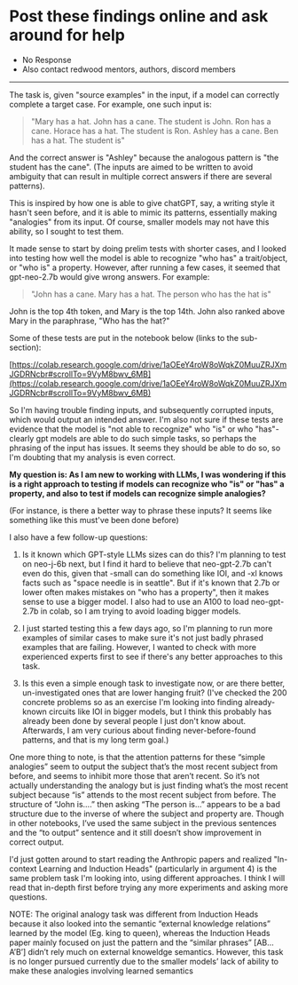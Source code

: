 # Post these findings online and ask around for help

- No Response
- Also contact redwood mentors, authors, discord members

---

The task is, given "source examples" in the input, if a model can correctly complete a target case. For example, one such input is:

> "Mary has a hat. John has a cane. The student is John. Ron has a cane. Horace has a hat. The student is Ron. Ashley has a cane. Ben has a hat. The student is"
> 

And the correct answer is "Ashley" because the analogous pattern is "the student has the cane". (The inputs are aimed to be written to avoid ambiguity that can result in multiple correct answers if there are several patterns).

This is inspired by how one is able to give chatGPT, say, a writing style it hasn't seen before, and it is able to mimic its patterns, essentially making "analogies" from its input. Of course, smaller models may not have this ability, so I sought to test them.

It made sense to start by doing prelim tests with shorter cases, and I looked into testing how well the model is able to recognize "who has" a trait/object, or "who is" a property. However, after running a few cases, it seemed that gpt-neo-2.7b would give wrong answers. For example:

> "John has a cane. Mary has a hat. The person who has the hat is"
> 

John is the top 4th token, and Mary is the top 14th. John also ranked above Mary in the paraphrase, "Who has the hat?"

Some of these tests are put in the notebook below (links to the sub-section):

[https://colab.research.google.com/drive/1aOEeY4roW8oWqkZ0MuuZRJXmJGDRNcbr#scrollTo=9VyM8bwv_6MB](https://colab.research.google.com/drive/1aOEeY4roW8oWqkZ0MuuZRJXmJGDRNcbr#scrollTo=9VyM8bwv_6MB)

So I'm having trouble finding inputs, and subsequently corrupted inputs, which would output an intended answer. I'm also not sure if these tests are evidence that the model is "not able to recognize" who "is" or who "has"- clearly gpt models are able to do such simple tasks, so perhaps the phrasing of the input has issues. It seems they should be able to do so, so I'm doubting that my analysis is even correct.

**My question is: As I am new to working with LLMs, I was wondering if this is a right approach to testing if models can recognize who "is" or "has" a property, and also to test if models can recognize simple analogies?**

(For instance, is there a better way to phrase these inputs? It seems like something like this must've been done before)

I also have a few follow-up questions:

1) Is it known which GPT-style LLMs sizes can do this? I'm planning to test on neo-j-6b next, but I find it hard to believe that neo-gpt-2.7b can't even do this, given that -small can do something like IOI, and -xl knows facts such as "space needle is in seattle". But if it's known that 2.7b or lower often makes mistakes on "who has a property", then it makes sense to use a bigger model. I also had to use an A100 to load neo-gpt-2.7b in colab, so I am trying to avoid loading bigger models.

2) I just started testing this a few days ago, so I'm planning to run more examples of similar cases to make sure it's not just badly phrased examples that are failing. However, I wanted to check with more experienced experts first to see if there's any better approaches to this task.

3) Is this even a simple enough task to investigate now, or are there better, un-investigated ones that are lower hanging fruit? (I've checked the 200 concrete problems so as an exercise I'm looking into finding already-known circuits like IOI in bigger models, but I think this probably has already been done by several people I just don't know about. Afterwards, I am very curious about finding never-before-found patterns, and that is my long term goal.)

One more thing to note, is that the attention patterns for these “simple analogies” seem to output the subject that’s the most recent subject from before, and seems to inhibit more those that aren’t recent. So it’s not actually understanding the analogy but is just finding what’s the most recent subject because “is” attends to the most recent subject from before.
The structure of “John is….” then asking “The person is…” appears to be a bad structure due to the inverse of where the subject and property are. Though in other notebooks, I’ve used the same subject in the previous sentences and the “to output” sentence and it still doesn’t show improvement in correct output.

I'd just gotten around to start reading the Anthropic papers and realized "In-context Learning and Induction Heads" (particularly in argument 4) is the same problem task I'm looking into, using different approaches. I think I will read that in-depth first before trying any more experiments and asking more questions.

NOTE: The original analogy task was different from Induction Heads because it also looked into the semantic “external knowledge relations” learned by the model (Eg. king to queen), whereas the Induction Heads paper mainly focused on just the pattern and the “similar phrases” [AB…A’B’] didn’t rely much on external knoweldge semantics. However, this task is no longer pursued currently due to the smaller models’ lack of ability to make these analogies involving learned semantics